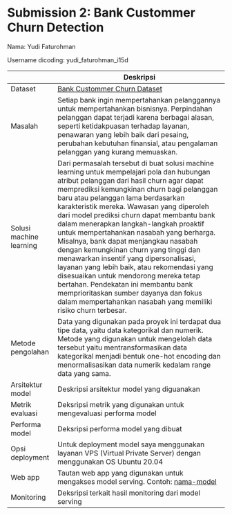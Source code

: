 # Submission 2: Bank Custommer Churn Detection
Nama: Yudi Faturohman

Username dicoding: yudi_faturohman_i15d

| | Deskripsi |
| ----------- | ----------- |
| Dataset | [Bank Custommer Churn Dataset](https://www.kaggle.com/datasets/gauravtopre/bank-customer-churn-dataset) |
| Masalah | Setiap bank ingin mempertahankan pelanggannya untuk mempertahankan bisnisnya. Perpindahan pelanggan dapat terjadi karena berbagai alasan, seperti ketidakpuasan terhadap layanan, penawaran yang lebih baik dari pesaing, perubahan kebutuhan finansial, atau pengalaman pelanggan yang kurang memuaskan.  |
| Solusi machine learning | Dari permasalah tersebut di buat solusi machine learning untuk mempelajari pola dan hubungan atribut pelanggan dari hasil churn agar dapat memprediksi kemungkinan churn bagi pelanggan baru atau pelanggan lama berdasarkan karakteristik mereka. Wawasan yang diperoleh dari model prediksi churn dapat membantu bank dalam menerapkan langkah-langkah proaktif untuk mempertahankan nasabah yang berharga. Misalnya, bank dapat menjangkau nasabah dengan kemungkinan churn yang tinggi dan menawarkan insentif yang dipersonalisasi, layanan yang lebih baik, atau rekomendasi yang disesuaikan untuk mendorong mereka tetap bertahan. Pendekatan ini membantu bank memprioritaskan sumber dayanya dan fokus dalam mempertahankan nasabah yang memiliki risiko churn terbesar. |
| Metode pengolahan | Data yang digunakan pada proyek ini terdapat dua tipe data, yaitu data kategorikal dan numerik. Metode yang digunakan untuk mengelolah data tersebut yaitu mentransformasikan data kategorikal menjadi bentuk one-hot encoding dan menormalisasikan data numerik kedalam range data yang sama. |
| Arsitektur model | Deskripsi arsitektur model yang diguanakan |
| Metrik evaluasi | Deksripsi metrik yang digunakan untuk mengevaluasi performa model |
| Performa model | Deksripsi performa model yang dibuat |
| Opsi deployment | Untuk deployment model saya menggunakan layanan VPS (Virtual Private Server) dengan menggunakan OS Ubuntu 20.04 |
| Web app | Tautan web app yang digunakan untuk mengakses model serving. Contoh: [nama-model](https://model-resiko-kredit.herokuapp.com/v1/models/model-resiko-kredit/metadata)|
| Monitoring | Deksripsi terkait hasil monitoring dari model serving |
